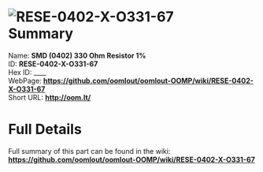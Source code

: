
![RESE-0402-X-O331-67](https://github.com/oomlout/oomlout-OOMP/blob/master/parts/RESE-0402-X-O331-67/RESE-0402-X-O331-67_420.jpg)   
Summary
=================
  
Name: __SMD (0402) 330 Ohm Resistor 1%__    
ID: __RESE-0402-X-O331-67__   
Hex ID: ____   
WebPage: __https://github.com/oomlout/oomlout-OOMP/wiki/RESE-0402-X-O331-67__   
Short URL: __http://oom.lt/__   

Full Details
==========================
Full summary of this part can be found in the wiki:   
__https://github.com/oomlout/oomlout-OOMP/wiki/RESE-0402-X-O331-67__    

